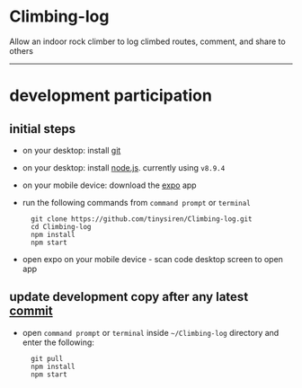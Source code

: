 # Climbing-log
Allow an indoor rock climber to log climbed routes, comment, and share to others
_____________________________________________

# development participation

## initial steps

- on your desktop: install [git](https://git-scm.com/book/en/v2/Getting-Started-Installing-Git)
- on your desktop: install [node.js](https://nodejs.org/en/). currently using `v8.9.4`
- on your mobile device: download the [expo](https://expo.io/) app
- run the following commands from `command prompt` or `terminal`

        git clone https://github.com/tinysiren/Climbing-log.git
        cd Climbing-log
        npm install
        npm start

- open expo on your mobile device - scan code desktop screen to open app

## update development copy after any latest [commit](https://github.com/tinysiren/Climbing-log/commits/master)

- open `command prompt` or `terminal` inside `~/Climbing-log` directory and enter the following:

        git pull
        npm install
        npm start
